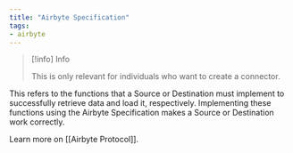 ```yaml
---
title: "Airbyte Specification"
tags:
- airbyte
---
```

> [!info] Info
> 
> This is only relevant for individuals who want to create a connector.

This refers to the functions that a Source or Destination must implement to successfully retrieve data and load it, respectively. Implementing these functions using the Airbyte Specification makes a Source or Destination work correctly. 

Learn more on [[Airbyte Protocol]].